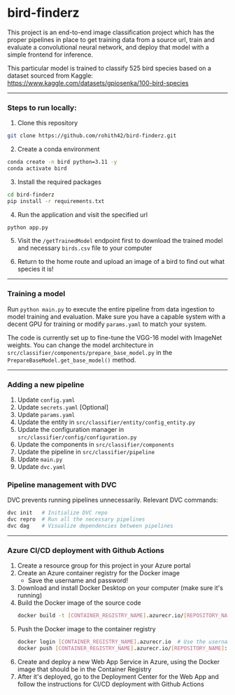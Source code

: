 # bird-finderz

This project is an end-to-end image classification project which has the proper pipelines in place to get training data from a source url, train and evaluate a convolutional neural network, and deploy that model with a simple frontend for inference. 

This particular model is trained to classify 525 bird species based on a dataset sourced from Kaggle: https://www.kaggle.com/datasets/gpiosenka/100-bird-species


<hr>

### Steps to run locally:

1. Clone this repository
```bash
git clone https://github.com/rohith42/bird-finderz.git
```

2. Create a conda environment
```bash
conda create -n bird python=3.11 -y
conda activate bird
```

3. Install the required packages
```bash
cd bird-finderz
pip install -r requirements.txt
```

4. Run the application and visit the specified url
```bash
python app.py
```

5. Visit the `/getTrainedModel` endpoint first to download the trained model and necessary `birds.csv` file to your computer

6. Return to the home route and upload an image of a bird to find out what species it is! 

<hr>

### Training a model

Run `python main.py` to execute the entire pipeline from data ingestion to model training and evaluation. Make sure you have a capable system with a decent GPU for training or modify `params.yaml` to match your system.

The code is currently set up to fine-tune the VGG-16 model with ImageNet weights. You can change the model architecture in `src/classifier/components/prepare_base_model.py` in the `PrepareBaseModel.get_base_model()` method.

<hr>

### Adding a new pipeline
1. Update `config.yaml`
2. Update `secrets.yaml` [Optional]
3. Update `params.yaml`
4. Update the entity in `src/classifier/entity/config_entity.py`
5. Update the configuration manager in `src/classifier/config/configuration.py`
6. Update the components in `src/classifier/components`
7. Update the pipeline in `src/classifier/pipeline`
8. Update `main.py`
9. Update `dvc.yaml`

### Pipeline management with DVC
DVC prevents running pipelines unnecessarily. Relevant DVC commands:
```bash
dvc init   # Initialize DVC repo
dvc repro  # Run all the necessary pipelines
dvc dag    # Visualize dependencies between pipelines
```

<hr>


### Azure CI/CD deployment with Github Actions

1. Create a resource group for this project in your Azure portal
2. Create an Azure container registry for the Docker image
   * Save the username and password!
3. Download and install Docker Desktop on your computer (make sure it's running)
4. Build the Docker image of the source code
    ```bash
    docker build -t [CONTAINER_REGISTRY_NAME].azurecr.io/[REPOSITORY_NAME]:latest .
    ```
5. Push the Docker image to the container registry
    ```bash
    docker login [CONTAINER_REGISTRY_NAME].azurecr.io  # Use the username and password from step 2
    docker push [CONTAINER_REGISTRY_NAME].azurecr.io/[REPOSITORY_NAME]:latest
    ```
6. Create and deploy a new Web App Service in Azure, using the Docker image that should be in the Container Registry
7. After it's deployed, go to the Deployment Center for the Web App and follow the instructions for CI/CD deployment with Github Actions

